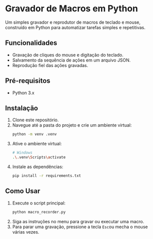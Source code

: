 # Gravador de Macros em Python

Um simples gravador e reprodutor de macros de teclado e mouse, construído em Python para automatizar tarefas simples e repetitivas.

## Funcionalidades

- Gravação de cliques do mouse e digitação do teclado.
- Salvamento da sequência de ações em um arquivo JSON.
- Reprodução fiel das ações gravadas.

## Pré-requisitos

- Python 3.x

## Instalação

1. Clone este repositório.
2. Navegue até a pasta do projeto e crie um ambiente virtual:
   ```bash
   python -m venv .venv
   ```
3. Ative o ambiente virtual:
   ```bash
   # Windows
   .\.venv\Scripts\activate
   ```
4. Instale as dependências:
   ```bash
   pip install -r requirements.txt
   ```

## Como Usar

1. Execute o script principal:
   ```bash
   python macro_recorder.py
   ```
2. Siga as instruções no menu para gravar ou executar uma macro.
3. Para parar uma gravação, pressione a tecla `Esc`ou mecha o mouse várias vezes.